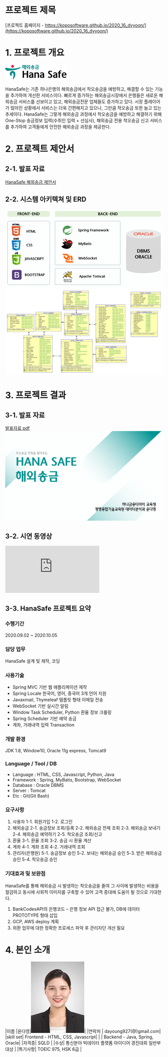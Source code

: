 # 프로젝트 제목

[프로젝트 홈페이지 - https://koposoftware.github.io/2020_16_dyyoon/](https://koposoftware.github.io/2020_16_dyyoon/)

# 1. 프로젝트 개요

<img src="hanasafe.png"/><br><br>
HanaSafe는 기존 하나은행의 해외송금에서 착오송금을 예방하고, 해결할 수 있는 기능을 추가하여 개선한 서비스이다. 빠르게 증가하는 해외송금시장에서 은행들은 새로운 해외송금 서비스를 선보이고 있고, 해외송금전문 업체들도 증가하고 있다. 시장 플레이어가 많아진 상황에서 서비스는 더욱 간편해지고 있으나, 그만큼 착오송금 또한 늘고 있는 추세이다. HanaSafe는 그렇게 해외송금 과정에서 착오송금을 예방하고 해결하기 위해 One-Stop 송금정보 입력(수취인 입력 + 선심사), 해외송금 전용 착오송금 신고 서비스를 추가하여 고객들에게 안전한 해외송금 과정을 제공한다. 

# 2. 프로젝트 제안서

## 2-1. 발표 자료	
[HanaSafe 해외송금 제안서](/윤다영_HANASAFE해외송금_제안서.pdf)<br>
## 2-2. 시스템 아키텍쳐 및 ERD
<img src="architecture.png" /><br>
<img src="ERD.png"/><br>

 

# 3. 프로젝트 결과


## 3-1. 발표 자료 
   [발표자료 pdf](/윤다영_HANASAFE해외송금_발표.pdf)<br>
   <img src="ppt.png"/><br>

## 3-2. 시연 동영상 

   
  <iframe src="https://www.youtube.com/embed/POMcV9qG9ak" frameborder="0" allow="accelerometer; autoplay; clipboard-write; encrypted-media; gyroscope; picture-in-picture" allowfullscreen></iframe>
   
## 3-3. HanaSafe 프로젝트 요약
### 수행기간
2020.09.02 ~ 2020.10.05
### 담당 업무
HanaSafe 설계 및 제작, 코딩
### 사용기술
 - Spring MVC 기반 웹 애플리케이션 제작
 - Spring Locale 한국어, 영어, 중국어 3개 언어 지원
 - Javaxmail, Thymeleaf 템플릿 형태 이메일 전송
 - WebSocket 기반 실시간 알림
 - Window Task Scheduler, Python 환율 정보 크롤링
 - Spring Scheduler 기반 예약 송금
 - 계좌, 거래내역 입력 Transaction
### 개발 환경
JDK 1.8, Window10, Oracle 11g express, Tomcat9
### Language / Tool / DB
 - Language : HTML, CSS, Javascript, Python, Java
 - Framework : Spring, MyBatis, Bootstrap, WebSocket
 - Database : Oracle DBMS
 - Server : Tomcat
 - Etc : Git(Git Bash)
### 요구사항
1.	사용자
 1-1. 회원가입
 1-2. 로그인
2.	해외송금
 2-1. 송금정보 조회/등록
 2-2. 해외송금 전체 조회
 2-3. 해외송금 보내기
 2-4. 해외송금 예약하기
 2-5. 착오송금 조회/신고
3.	환율
 3-1. 환율 조회
 3-2. 송금 시 환율 계산
4.	계좌
 4-1. 계좌 조회
 4-2. 거래내역 조회
5.	관리자(은행원)
 5-1. 송금정보 승인
 5-2. 보내는 해외송금 승인
 5-3. 받은 해외송금 승인
 5-4. 착오송금 승인
 
 
### 기대효과 및 보완점
HanaSafe를 통해 해외송금 시 발생하는 착오송금을 줄여 그 사이에 발생하는 비용을 절감하고 동시에 사회적 이미지를 구축할 수 있어 고객 증대에 도움이 될 것으로 기대한다. 

1.	BankCodesAPI의 은행코드 – 은행 정보 API 접근 불가, DB에 데이터 PROTOTYPE 형태 삽입
2.	GCP, AWS deploy 계획
3.	외환 업무에 대한 정확한 프로세스 파악 후 관리자단 개선 필요



# 4. 본인 소개

|이름 |윤다영|![gdKO](/윤다영.jpg)|
|연락처 | dayoung927(@)gmail.com|
|skill set| Frontend - HTML, CSS, Javascript|
| | Backend - Java, Spring, Oracle|
|자격증| SQLD  |
|수상| 통신분야 빅데이터 플랫폼 아이디어 경진대회 일반부 대상 |
|특기사항|  TOEIC 975, HSK 6급 |



 
